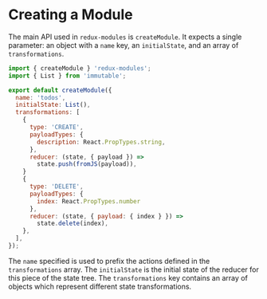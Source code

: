 # Creating a Module

The main API used in `redux-modules` is `createModule`. It expects a single parameter: an object with a `name` key, an `initialState`, and an array of `transformations`.

```js
import { createModule } 'redux-modules';
import { List } from 'immutable';

export default createModule({
  name: 'todos',
  initialState: List(),
  transformations: [
    {
      type: 'CREATE',
      payloadTypes: {
        description: React.PropTypes.string,
      },
      reducer: (state, { payload }) =>
        state.push(fromJS(payload)),
    }
    {
      type: 'DELETE',
      payloadTypes: {
        index: React.PropTypes.number
      },
      reducer: (state, { payload: { index } }) =>
        state.delete(index),
    },
  ],
});
```

The `name` specified is used to prefix the actions defined in the `transformations` array. The `initialState` is the initial state of the reducer for this piece of the state tree. The `transformations` key contains an array of objects which represent different state transformations.
